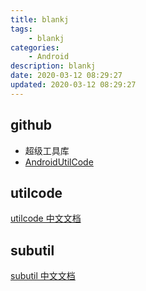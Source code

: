 ```yaml
---
title: blankj
tags: 
    - blankj
categories: 
    - Android
description: blankj
date: 2020-03-12 08:29:27
updated: 2020-03-12 08:29:27
---
```


## github

+ 超级工具库
+ [AndroidUtilCode](https://github.com/Blankj/AndroidUtilCode)

## utilcode

[utilcode 中文文档](https://github.com/Blankj/AndroidUtilCode/blob/master/lib/utilcode/README-CN.md)

## subutil

[subutil 中文文档](https://github.com/Blankj/AndroidUtilCode/blob/master/lib/subutil/README-CN.md)
